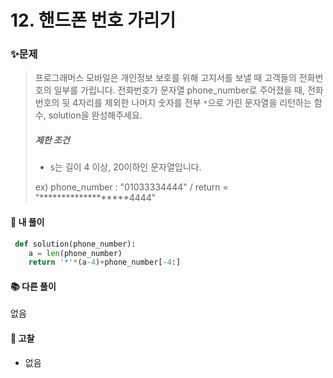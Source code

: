 # 12. 핸드폰 번호 가리기

### ✨문제

> 프로그래머스 모바일은 개인정보 보호를 위해 고지서를 보낼 때 고객들의 전화번호의 일부를 가립니다.
> 전화번호가 문자열 phone_number로 주어졌을 때, 전화번호의 뒷 4자리를 제외한 나머지 숫자를 전부 `*`으로 가린 문자열을 리턴하는 함수, solution을 완성해주세요.
>
> ##### 제한 조건
>
> - s는 길이 4 이상, 20이하인 문자열입니다.
>
> ex) phone_number : "01033334444" / return = "*******************4444"



#### 🎈 내 풀이

```python
 def solution(phone_number):
    a = len(phone_number)
    return '*'*(a-4)+phone_number[-4:]
```



#### **📚 다른 풀이** 

없음



#### **🧨 고찰**

- 없음